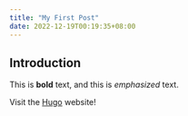 ```yaml
---
title: "My First Post"
date: 2022-12-19T00:19:35+08:00
---
```


## Introduction

This is **bold** text, and this is *emphasized* text.

Visit the [Hugo](https://gohugo.io) website!
